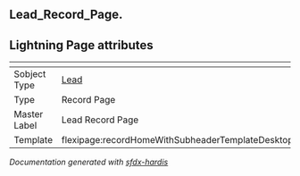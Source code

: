 ## Lead_Record_Page.

## Lightning Page attributes

|<!-- -->|<!-- -->|
|:---|:---|
|Sobject Type|[Lead](../objects/Lead.md)|
|Type| Record Page|
|Master Label|Lead Record Page|
|Template|flexipage:recordHomeWithSubheaderTemplateDesktop|




<!-- Page description -->


_Documentation generated with [sfdx-hardis](https://sfdx-hardis.cloudity.com)_
